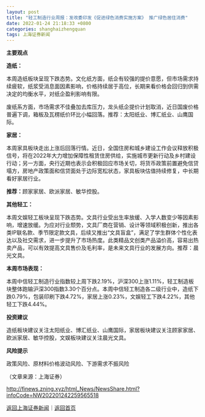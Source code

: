 ```yaml
---
layout: post
title: "轻工制造行业周报：发改委印发《促进绿色消费实施方案》 推广绿色居住消费"
date: 2022-01-24 21:18:33 +0800
categories: shanghaizhengquan
tags: 上海证券新闻
---
```

<p><strong>主要观点</strong></p>
 <p><strong>造纸：</strong></p>
 <p>本周造纸板块呈现下跌态势。文化纸方面，纸企有较强的提价意愿，但市场需求持续疲软，纸浆受消息面因素影响，价格持续居于高位，长期来看价格会回归到供需决定的均衡水平，对纸企盈利影响有限。</p>
 <p>废纸系方面，市场需求不佳叠加去库压力，龙头纸企提价计划取消，近日国废价格普遍下调，箱板及瓦楞纸价环比小幅回落。推荐：太阳纸业、博汇纸业、山鹰国际。</p>
 <p><strong>家居：</strong></p>
 <p>本周家具板块走出上涨后回落行情。近日，全国住房和城乡建设工作会议释放积极信号，将在2022年大力增加保障性租赁住房供给，实施城市更新行动及乡村建设行动；另一方面，央行近期也表示会积极回应市场关切，将货币政策前置避免信贷塌方，房地产政策面和信贷面处于边际宽松状态，家具板块估值持续修复，中长期看好家居行业。</p>
 <p><strong>推荐：</strong>顾家家居、欧派家居、敏华控股。</p>
 <p><strong>其他轻工：</strong></p>
 <p>本周文娱轻工板块呈现下跌态势。文具行业受出生率放缓、入学人数变少等因素影响，增速放缓。为应对行业颓势，文具厂商在营销、设计等领域积极创新，推出各类IP联名款、季节限定款文具，后续又推出“文具盲盒”，满足了学生群体个性化表达以及社交需求，进一步提升了市场热度。此类精品文创类产品溢价高，容易出热卖产品，可以有效提高文具售价及毛利率，是未来文具行业的发展方向。推荐：晨光文具。</p>
 <p><strong>本周市场表现：</strong></p>
 <p>本周中信轻工制造行业指数较上周下跌2.19%，沪深300上涨1.11%，轻工制造板块整体跑输沪深300指数3.30个百分点。本周中信轻工制造各二级行业中，造纸下跌0.79%，包装印刷下跌4.72%，家居上涨0.23%，文娱轻工下跌4.22%，其他轻工下跌4.44%。</p>
 <p><strong>投资建议</strong></p>
 <p>造纸板块建议关注太阳纸业、博汇纸业、山鹰国际，家居板块建议关注顾家家居、欧派家居、敏华控股，文娱板块建议关注晨光文具。</p>
 <p><strong>风险提示</strong></p>
 <p>政策风险、原材料价格波动风险、下游需求不振风险</p><p class="em_media">（文章来源：上海证券）</p>

<http://finews.zning.xyz/html_News/NewsShare.html?infoCode=NW202201242259565518>

[返回上海证券新闻](//finews.withounder.com/category/shanghaizhengquan.html)｜[返回首页](//finews.withounder.com/)